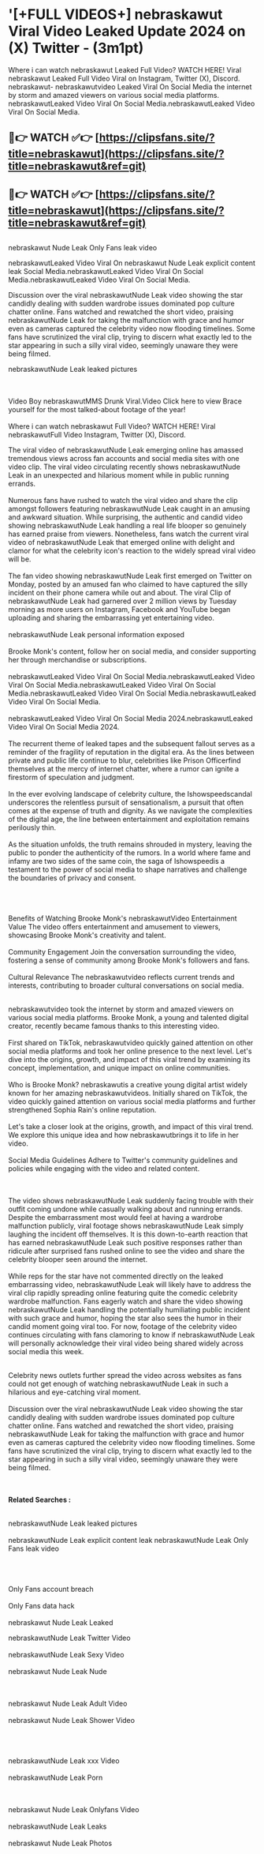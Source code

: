 #  '[+FULL VIDEOS+] nebraskawut Viral Video Leaked Update 2024 on (X) Twitter - (3m1pt)

Where i can watch nebraskawut Leaked Full Video? WATCH HERE! Viral nebraskawut Leaked Full Video Viral on Instagram, Twitter (X), Discord.
nebraskawut- nebraskawutvideo Leaked Viral On Social Media the internet by storm and amazed viewers on various social media platforms.
nebraskawutLeaked Video Viral On Social Media.nebraskawutLeaked Video Viral On Social Media.




## 🔴👉 WATCH ✅👉 [https://clipsfans.site/?title=nebraskawut](https://clipsfans.site/?title=nebraskawut&ref=git)


## 🔴👉 WATCH ✅👉 [https://clipsfans.site/?title=nebraskawut](https://clipsfans.site/?title=nebraskawut&ref=git)
##


nebraskawut Nude Leak Only Fans leak video 


nebraskawutLeaked Video Viral On  nebraskawut Nude Leak explicit content leak Social Media.nebraskawutLeaked Video Viral On Social Media.nebraskawutLeaked Video Viral On Social Media.



Discussion over the viral nebraskawutNude Leak video showing the star candidly dealing with sudden wardrobe issues dominated pop culture chatter online. Fans watched and rewatched the short video, praising nebraskawutNude Leak for taking the malfunction with grace and humor even as cameras captured the celebrity video now flooding timelines. Some fans have scrutinized the viral clip, trying to discern what exactly led to the star appearing in such a silly viral video, seemingly unaware they were being filmed.


nebraskawutNude Leak leaked pictures


  <br>

  <br>
Video Boy nebraskawutMMS Drunk Viral.Video Click here to view Brace yourself for the most talked-about footage of the year!
<br><br>
Where i can watch nebraskawut Full Video? WATCH HERE! Viral nebraskawutFull Video Instagram, Twitter (X), Discord.

The viral video of nebraskawutNude Leak emerging online has amassed tremendous views across fan accounts and social media sites with one video clip. The viral video circulating recently shows nebraskawutNude Leak in an unexpected and hilarious moment while in public running errands.
<br><br>
Numerous fans have rushed to watch the viral video and share the clip amongst followers featuring nebraskawutNude Leak caught in an amusing and awkward situation. While surprising, the authentic and candid video showing nebraskawutNude Leak handling a real life blooper so genuinely has earned praise from viewers. Nonetheless, fans watch the current viral video of nebraskawutNude Leak that emerged online with delight and clamor for what the celebrity icon's reaction to the widely spread viral video will be.
<br><br>
The fan video showing nebraskawutNude Leak first emerged on Twitter on Monday, posted by an amused fan who claimed to have captured the silly incident on their phone camera while out and about. The viral Clip of nebraskawutNude Leak had garnered over 2 million views by Tuesday morning as more users on Instagram, Facebook and YouTube began uploading and sharing the embarrassing yet entertaining video.
<br><br>
nebraskawutNude Leak personal information exposed
<br><br>
Brooke Monk's content, follow her on social media, and consider supporting her through merchandise or subscriptions.
<br><br>
nebraskawutLeaked Video Viral On Social Media.nebraskawutLeaked Video Viral On Social Media.nebraskawutLeaked Video Viral On Social Media.nebraskawutLeaked Video Viral On Social Media.nebraskawutLeaked Video Viral On Social Media.
<br><br>
nebraskawutLeaked Video Viral On Social Media 2024.nebraskawutLeaked Video Viral On Social Media 2024.
<br><br>
The recurrent theme of leaked tapes and the subsequent fallout serves as a reminder of the fragility of reputation in the digital era. As the lines between private and public life continue to blur, celebrities like Prison Officerfind themselves at the mercy of internet chatter, where a rumor can ignite a firestorm of speculation and judgment.
<br><br>
In the ever evolving landscape of celebrity culture, the Ishowspeedscandal underscores the relentless pursuit of sensationalism, a pursuit that often comes at the expense of truth and dignity. As we navigate the complexities of the digital age, the line between entertainment and exploitation remains perilously thin.
<br><br>
As the situation unfolds, the truth remains shrouded in mystery, leaving the public to ponder the authenticity of the rumors. In a world where fame and infamy are two sides of the same coin, the saga of Ishowspeedis a testament to the power of social media to shape narratives and challenge the boundaries of privacy and consent.
<br><br>

<br><br>
Benefits of Watching Brooke Monk's nebraskawutVideo Entertainment Value The video offers entertainment and amusement to viewers, showcasing Brooke Monk's creativity and talent.
<br><br>
Community Engagement Join the conversation surrounding the video, fostering a sense of community among Brooke Monk's followers and fans.
<br><br>
Cultural Relevance The nebraskawutvideo reflects current trends and interests, contributing to broader cultural conversations on social media.
<br><br>


nebraskawutvideo took the internet by storm and amazed viewers on various social media platforms. Brooke Monk, a young and talented digital creator, recently became famous thanks to this interesting video.
<br><br>
First shared on TikTok, nebraskawutvideo quickly gained attention on other social media platforms and took her online presence to the next level. Let's dive into the origins, growth, and impact of this viral trend by examining its concept, implementation, and unique impact on online communities.
<br><br>
Who is Brooke Monk? nebraskawutis a creative young digital artist widely known for her amazing nebraskawutvideos. Initially shared on TikTok, the video quickly gained attention on various social media platforms and further strengthened Sophia Rain's online reputation.
<br><br>
Let's take a closer look at the origins, growth, and impact of this viral trend. We explore this unique idea and how nebraskawutbrings it to life in her video.
<br><br>
Social Media Guidelines Adhere to Twitter's community guidelines and policies while engaging with the video and related content.


<br><br>
The video shows nebraskawutNude Leak suddenly facing trouble with their outfit coming undone while casually walking about and running errands. Despite the embarrassment most would feel at having a wardrobe malfunction publicly, viral footage shows nebraskawutNude Leak simply laughing the incident off themselves. It is this down-to-earth reaction that has earned nebraskawutNude Leak such positive responses rather than ridicule after surprised fans rushed online to see the video and share the celebrity blooper seen around the internet.
<br><br>
While reps for the star have not commented directly on the leaked embarrassing video, nebraskawutNude Leak will likely have to address the viral clip rapidly spreading online featuring quite the comedic celebrity wardrobe malfunction. Fans eagerly watch and share the video showing nebraskawutNude Leak handling the potentially humiliating public incident with such grace and humor, hoping the star also sees the humor in their candid moment going viral too. For now, footage of the celebrity video continues circulating with fans clamoring to know if nebraskawutNude Leak will personally acknowledge their viral video being shared widely across social media this week.
<br><br>

Celebrity news outlets further spread the video across websites as fans could not get enough of watching nebraskawutNude Leak in such a hilarious and eye-catching viral moment.
<br><br>
Discussion over the viral nebraskawutNude Leak video showing the star candidly dealing with sudden wardrobe issues dominated pop culture chatter online. Fans watched and rewatched the short video, praising nebraskawutNude Leak for taking the malfunction with grace and humor even as cameras captured the celebrity video now flooding timelines. Some fans have scrutinized the viral clip, trying to discern what exactly led to the star appearing in such a silly viral video, seemingly unaware they were being filmed.


<br><br>
<strong>Related Searches :</strong>
<br><br>

nebraskawutNude Leak leaked pictures
<br><br>
nebraskawutNude Leak explicit content leak
nebraskawutNude Leak Only Fans leak video
<br><br>

<br><br>
Only Fans account breach
<br><br>
Only Fans data hack
<br><br>
nebraskawut Nude Leak Leaked

nebraskawutNude Leak Twitter Video
<br><br>
nebraskawutNude Leak Sexy Video
<br><br>
nebraskawut Nude Leak Nude

<br><br>
nebraskawut Nude Leak Adult Video
<br><br>
nebraskawut Nude Leak Shower Video
<br><br>

<br><br>
nebraskawutNude Leak xxx Video
<br><br>
nebraskawutNude Leak Porn

<br><br>
nebraskawut Nude Leak Onlyfans Video
<br><br>
nebraskawutNude Leak Leaks
<br><br>
nebraskawut Nude Leak Photos